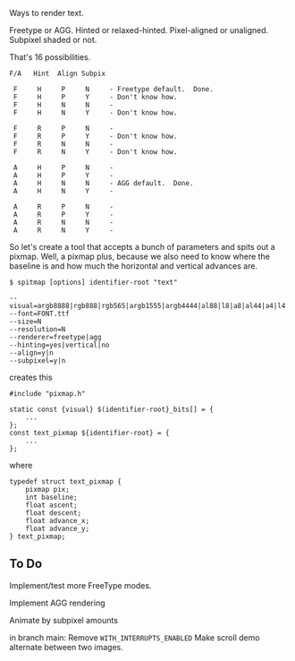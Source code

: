 Ways to render text.

Freetype or AGG.
Hinted or relaxed-hinted.
Pixel-aligned or unaligned.
Subpixel shaded or not.

That's 16 possibilities.

    F/A   Hint  Align Subpix

     F     H     P     N     - Freetype default.  Done.
     F     H     P     Y     - Don't know how.
     F     H     N     N     - 
     F     H     N     Y     - Don't know how.

     F     R     P     N     - 
     F     R     P     Y     - Don't know how.
     F     R     N     N     - 
     F     R     N     Y     - Don't know how.

     A     H     P     N     - 
     A     H     P     Y     - 
     A     H     N     N     - AGG default.  Done.
     A     H     N     Y     - 

     A     R     P     N     - 
     A     R     P     Y     - 
     A     R     N     N     - 
     A     R     N     Y     - 


So let's create a tool that accepts a bunch of parameters and spits
out a pixmap.  Well, a pixmap plus, because we also need to know where
the baseline is and how much the horizontal and vertical advances are.

    $ spitmap [options] identifier-root "text"

    --visual=argb8888|rgb888|rgb565|argb1555|argb4444|al88|l8|a8|al44|a4|l4
    --font=FONT.ttf
    --size=N
    --resolution=N
    --renderer=freetype|agg
    --hinting=yes|vertical|no
    --align=y|n
    --subpixel=y|n

creates this

    #include "pixmap.h"

    static const {visual} $(identifier-root}_bits[] = {
        ...
    };
    const text_pixmap ${identifier-root} = {
        ...
    };
  
where

    typedef struct text_pixmap { 
        pixmap pix;
        int baseline;
        float ascent;
        float descent;
        float advance_x;
        float advance_y;
    } text_pixmap;

## To Do

Implement/test more FreeType modes.

Implement AGG rendering

Animate by subpixel amounts

in branch main:
  Remove `WITH_INTERRUPTS_ENABLED`
  Make scroll demo alternate between two images.

